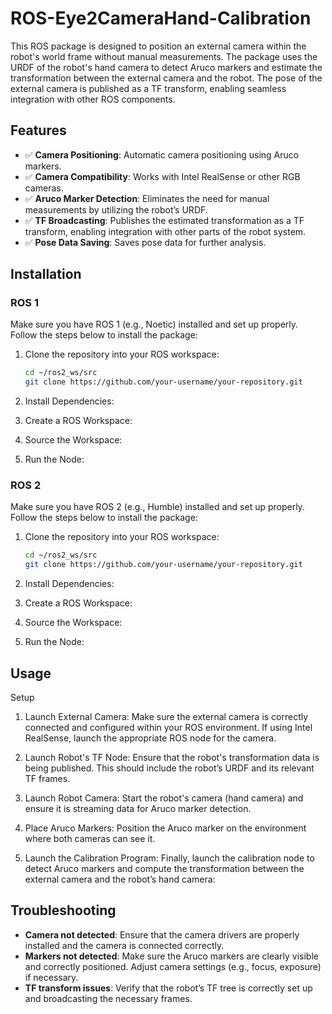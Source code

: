 # ROS-Eye2CameraHand-Calibration
This ROS package is designed to position an external camera within the robot's world frame without manual measurements. The package uses the URDF of the robot's hand camera to detect Aruco markers and estimate the transformation between the external camera and the robot. The pose of the external camera is published as a TF transform, enabling seamless integration with other ROS components.

## Features

- ✅ **Camera Positioning**: Automatic camera positioning using Aruco markers.
- ✅ **Camera Compatibility**: Works with Intel RealSense or other RGB cameras.
- ✅ **Aruco Marker Detection**: Eliminates the need for manual measurements by utilizing the robot’s URDF.
- ✅ **TF Broadcasting**: Publishes the estimated transformation as a TF transform, enabling integration with other parts of the robot system.
- ✅ **Pose Data Saving**: Saves pose data for further analysis.

## Installation
### ROS 1
Make sure you have ROS 1 (e.g., Noetic) installed and set up properly. Follow the steps below to install the package:
1. Clone the repository into your ROS workspace:
   ```bash
   cd ~/ros2_ws/src
   git clone https://github.com/your-username/your-repository.git
   ```
2. Install Dependencies:

3. Create a ROS Workspace:

4. Source the Workspace:

5. Run the Node:

### ROS 2
Make sure you have ROS 2 (e.g., Humble) installed and set up properly. Follow the steps below to install the package:
1. Clone the repository into your ROS workspace:
   ```bash
   cd ~/ros2_ws/src
   git clone https://github.com/your-username/your-repository.git
   ```
2. Install Dependencies:

3. Create a ROS Workspace:

4. Source the Workspace:

5. Run the Node: 

## Usage
Setup
1. Launch External Camera: Make sure the external camera is correctly connected and configured within your ROS environment. If using Intel RealSense, launch the appropriate ROS node for the camera.

2. Launch Robot's TF Node: Ensure that the robot's transformation data is being published. This should include the robot’s URDF and its relevant TF frames.

3. Launch Robot Camera: Start the robot's camera (hand camera) and ensure it is streaming data for Aruco marker detection.

4. Place Aruco Markers: Position the Aruco marker on the environment where both cameras can see it.

5. Launch the Calibration Program: Finally, launch the calibration node to detect Aruco markers and compute the transformation between the external camera and the robot’s hand camera:
 
## Troubleshooting
- **Camera not detected**: Ensure that the camera drivers are properly installed and the camera is connected correctly.
- **Markers not detected**: Make sure the Aruco markers are clearly visible and correctly positioned. Adjust camera settings (e.g., focus, exposure) if necessary.
- **TF transform issues**: Verify that the robot’s TF tree is correctly set up and broadcasting the necessary frames.


